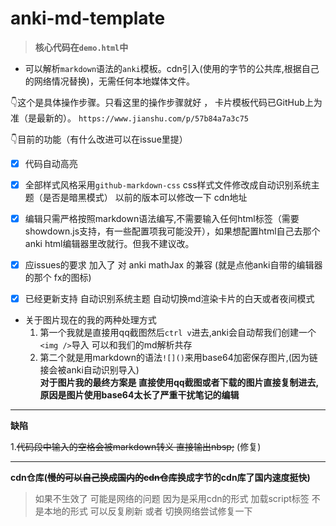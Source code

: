 # anki-md-template

> **核心代码在`demo.html`中**

* 可以解析`markdown`语法的`anki`模板。cdn引入(使用的字节的公共库,根据自己的网络情况替换)，无需任何本地媒体文件。

👇这个是具体操作步骤。只看这里的操作步骤就好 ， 卡片模板代码已GitHub上为准（是最新的）。
`https://www.jianshu.com/p/57b84a7a3c75`

👇目前的功能（有什么改进可以在issue里提）
- [x] 代码自动高亮

- [x] 全部样式风格采用`github-markdown-css` css样式文件修改成自动识别系统主题（是否是暗黑模式） 以前的版本可以修改一下 cdn地址

- [x] 编辑只需严格按照markdown语法编写,不需要输入任何html标签（需要showdown.js支持，有一些配置项我可能没开），如果想配置html自己去那个anki html编辑器里改就行。但我不建议改。

- [x] 应issues的要求 加入了 对 anki mathJax 的兼容 (就是点他anki自带的编辑器的那个 fx的图标)

- [x] 已经更新支持 自动识别系统主题 自动切换md渲染卡片的白天或者夜间模式

* 关于图片现在的我的两种处理方式
    1. 第一个我就是直接用qq截图然后`ctrl v`进去,anki会自动帮我们创建一个`<img />`导入 可以和我们的md解析共存
    2. 第二个就是用markdown的语法`![]()`来用base64加密保存图片,(因为链接会被anki自动识别导入)  
    **对于图片我的最终方案是 直接使用qq截图或者下载的图片直接复制进去,原因是图片使用base64太长了严重干扰笔记的编辑**

******

**缺陷**

1.~~代码段中输入的空格会被markdown转义 直接输出nbsp;~~ (修复)

*****

**cdn仓库(~~慢的可以自己换成国内的cdn仓库~~换成字节的cdn库了国内速度挺快)**

> 如果不生效了 可能是网络的问题 因为是采用cdn的形式 加载script标签 不是本地的形式
> 可以反复刷新 或者 切换网络尝试修复一下



